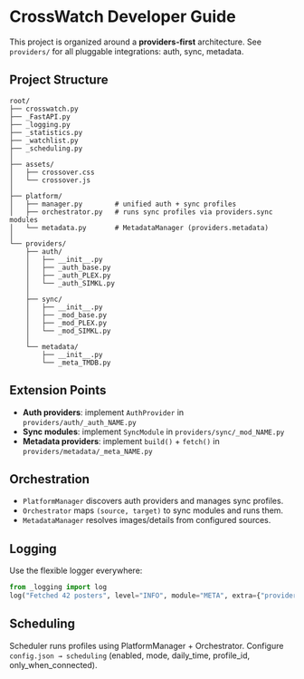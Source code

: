 # CrossWatch Developer Guide

This project is organized around a **providers-first** architecture.
See `providers/` for all pluggable integrations: auth, sync, metadata.

## Project Structure
```
root/
├── crosswatch.py
├── _FastAPI.py
├── _logging.py
├── _statistics.py
├── _watchlist.py
├── _scheduling.py
│
├── assets/
│   ├── crossover.css
│   └── crossover.js
│
├── platform/
│   ├── manager.py        # unified auth + sync profiles
│   ├── orchestrator.py   # runs sync profiles via providers.sync modules
│   └── metadata.py       # MetadataManager (providers.metadata)
│
└── providers/
    ├── auth/
    │   ├── __init__.py
    │   ├── _auth_base.py
    │   ├── _auth_PLEX.py
    │   └── _auth_SIMKL.py
    │
    ├── sync/
    │   ├── __init__.py
    │   ├── _mod_base.py
    │   ├── _mod_PLEX.py
    │   └── _mod_SIMKL.py
    │
    └── metadata/
        ├── __init__.py
        └── _meta_TMDB.py
```

## Extension Points
- **Auth providers**: implement `AuthProvider` in `providers/auth/_auth_NAME.py`
- **Sync modules**: implement `SyncModule` in `providers/sync/_mod_NAME.py`
- **Metadata providers**: implement `build()` + `fetch()` in `providers/metadata/_meta_NAME.py`

## Orchestration
- `PlatformManager` discovers auth providers and manages sync profiles.
- `Orchestrator` maps `(source, target)` to sync modules and runs them.
- `MetadataManager` resolves images/details from configured sources.

## Logging
Use the flexible logger everywhere:
```python
from _logging import log
log("Fetched 42 posters", level="INFO", module="META", extra={"provider":"TMDB"})
```

## Scheduling
Scheduler runs profiles using PlatformManager + Orchestrator.
Configure `config.json → scheduling` (enabled, mode, daily_time, profile_id, only_when_connected).
